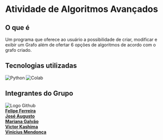 # Atividade de Algoritmos Avançados

## O que é

Um programa que oferece ao usuário a possibilidade de criar, modificar e exibir um Grafo além de ofertar 6 opções de algoritmos de acordo com o grafo criado.

## Tecnologias utilizadas

![Python](https://img.shields.io/badge/Python-3776AB?style=for-the-badge&logo=python&logoColor=white)
![Colab](https://img.shields.io/badge/Colab-F9AB00?style=for-the-badge&logo=googlecolab&color=525252)

##  Integrantes do Grupo 

![Logo Github](https://img.shields.io/badge/GitHub-100000?style=for-the-badge&logo=github&logoColor=white )\
[**Felipe Ferreira**](https://github.com/Felipeferreira21)\
[**José Augusto**](https://github.com/JoseAugusto83)\
[**Mariana Galvão**](https://github.com/MarianaGalvaoBispo)\
[**Victor Kashima**](https://github.com/VictorKashima)\
[**Vinicius Mendonça**](https://github.com/ViniciusMendonca12)

